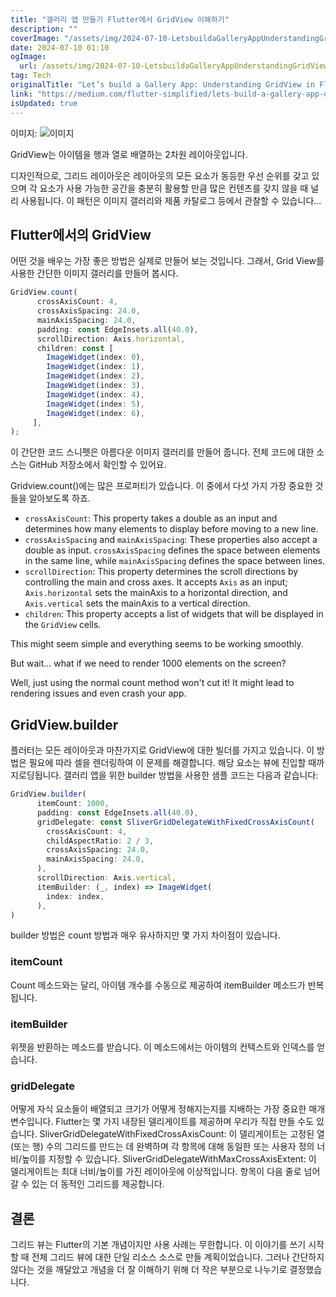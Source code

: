 ```yaml
---
title: "갤러리 앱 만들기 Flutter에서 GridView 이해하기"
description: ""
coverImage: "/assets/img/2024-07-10-LetsbuildaGalleryAppUnderstandingGridViewinFlutter_0.png"
date: 2024-07-10 01:10
ogImage:
  url: /assets/img/2024-07-10-LetsbuildaGalleryAppUnderstandingGridViewinFlutter_0.png
tag: Tech
originalTitle: "Let’s build a Gallery App: Understanding GridView in Flutter."
link: "https://medium.com/flutter-simplified/lets-build-a-gallery-app-understanding-gridview-in-flutter-48c9681ee439"
isUpdated: true
---
```


이미지:
![이미지](/assets/img/2024-07-10-LetsbuildaGalleryAppUnderstandingGridViewinFlutter_0.png)

GridView는 아이템을 행과 열로 배열하는 2차원 레이아웃입니다.

디자인적으로, 그리드 레이아웃은 레이아웃의 모든 요소가 동등한 우선 순위를 갖고 있으며 각 요소가 사용 가능한 공간을 충분히 활용할 만큼 많은 컨텐츠를 갖지 않을 때 널리 사용됩니다. 이 패턴은 이미지 갤러리와 제품 카탈로그 등에서 관찰할 수 있습니다...

## Flutter에서의 GridView

<!-- cozy-coder - 수평 -->

<ins class="adsbygoogle"
     style="display:block"
     data-ad-client="ca-pub-4877378276818686"
     data-ad-slot="1107185301"
     data-ad-format="auto"
     data-full-width-responsive="true"></ins>

<script>
     (adsbygoogle = window.adsbygoogle || []).push({});
</script>

어떤 것을 배우는 가장 좋은 방법은 실제로 만들어 보는 것입니다. 그래서, Grid View를 사용한 간단한 이미지 갤러리를 만들어 봅시다.

```js
GridView.count(
      crossAxisCount: 4,
      crossAxisSpacing: 24.0,
      mainAxisSpacing: 24.0,
      padding: const EdgeInsets.all(40.0),
      scrollDirection: Axis.horizontal,
      children: const [
        ImageWidget(index: 0),
        ImageWidget(index: 1),
        ImageWidget(index: 2),
        ImageWidget(index: 3),
        ImageWidget(index: 4),
        ImageWidget(index: 5),
        ImageWidget(index: 6),
     ],
);
```

이 간단한 코드 스니펫은 아름다운 이미지 갤러리를 만들어 줍니다. 전체 코드에 대한 소스는 GitHub 저장소에서 확인할 수 있어요.

Gridview.count()에는 많은 프로퍼티가 있습니다. 이 중에서 다섯 가지 가장 중요한 것들을 알아보도록 하죠.

<!-- cozy-coder - 수평 -->

<ins class="adsbygoogle"
     style="display:block"
     data-ad-client="ca-pub-4877378276818686"
     data-ad-slot="1107185301"
     data-ad-format="auto"
     data-full-width-responsive="true"></ins>

<script>
     (adsbygoogle = window.adsbygoogle || []).push({});
</script>

- `crossAxisCount`: This property takes a double as an input and determines how many elements to display before moving to a new line.
- `crossAxisSpacing` and `mainAxisSpacing`: These properties also accept a double as input. `crossAxisSpacing` defines the space between elements in the same line, while `mainAxisSpacing` defines the space between lines.
- `scrollDirection`: This property determines the scroll directions by controlling the main and cross axes. It accepts `Axis` as an input; `Axis.horizontal` sets the mainAxis to a horizontal direction, and `Axis.vertical` sets the mainAxis to a vertical direction.
- `children`: This property accepts a list of widgets that will be displayed in the `GridView` cells.

This might seem simple and everything seems to be working smoothly.

But wait... what if we need to render 1000 elements on the screen?

Well, just using the normal count method won't cut it! It might lead to rendering issues and even crash your app.

<!-- cozy-coder - 수평 -->

<ins class="adsbygoogle"
     style="display:block"
     data-ad-client="ca-pub-4877378276818686"
     data-ad-slot="1107185301"
     data-ad-format="auto"
     data-full-width-responsive="true"></ins>

<script>
     (adsbygoogle = window.adsbygoogle || []).push({});
</script>

## GridView.builder

플러터는 모든 레이아웃과 마찬가지로 GridView에 대한 빌더를 가지고 있습니다. 이 방법은 필요에 따라 셀을 렌더링하여 이 문제를 해결합니다. 해당 요소는 뷰에 진입할 때까지로딩됩니다. 갤러리 앱을 위한 builder 방법을 사용한 샘플 코드는 다음과 같습니다:

```js
GridView.builder(
      itemCount: 1000,
      padding: const EdgeInsets.all(40.0),
      gridDelegate: const SliverGridDelegateWithFixedCrossAxisCount(
        crossAxisCount: 4,
        childAspectRatio: 2 / 3,
        crossAxisSpacing: 24.0,
        mainAxisSpacing: 24.0,
      ),
      scrollDirection: Axis.vertical,
      itemBuilder: (_, index) => ImageWidget(
        index: index,
      ),
)
```

builder 방법은 count 방법과 매우 유사하지만 몇 가지 차이점이 있습니다.

<!-- cozy-coder - 수평 -->

<ins class="adsbygoogle"
     style="display:block"
     data-ad-client="ca-pub-4877378276818686"
     data-ad-slot="1107185301"
     data-ad-format="auto"
     data-full-width-responsive="true"></ins>

<script>
     (adsbygoogle = window.adsbygoogle || []).push({});
</script>

### itemCount

Count 메소드와는 달리, 아이템 개수를 수동으로 제공하여 itemBuilder 메소드가 반복됩니다.

### itemBuilder

위젯을 반환하는 메소드를 받습니다. 이 메소드에서는 아이템의 컨텍스트와 인덱스를 얻습니다.

### gridDelegate

어떻게 자식 요소들이 배열되고 크기가 어떻게 정해지는지를 지배하는 가장 중요한 매개변수입니다. Flutter는 몇 가지 내장된 델리게이트를 제공하며 우리가 직접 만들 수도 있습니다. SliverGridDelegateWithFixedCrossAxisCount: 이 델리게이트는 고정된 열(또는 행) 수의 그리드를 만드는 데 완벽하며 각 항목에 대해 동일한 또는 사용자 정의 너비/높이를 지정할 수 있습니다. SliverGridDelegateWithMaxCrossAxisExtent: 이 델리게이트는 최대 너비/높이를 가진 레이아웃에 이상적입니다. 항목이 다음 줄로 넘어갈 수 있는 더 동적인 그리드를 제공합니다.

## 결론

그리드 뷰는 Flutter의 기본 개념이지만 사용 사례는 무한합니다. 이 이야기를 쓰기 시작할 때 전체 그리드 뷰에 대한 단일 리소스 소스로 만들 계획이었습니다. 그러나 간단하지 않다는 것을 깨달았고 개념을 더 잘 이해하기 위해 더 작은 부분으로 나누기로 결정했습니다.
